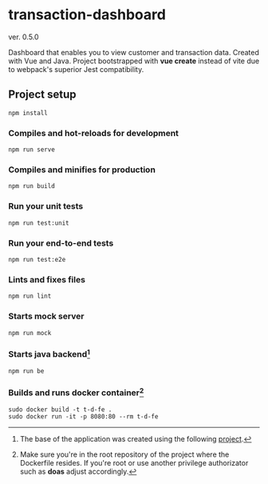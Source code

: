 # transaction-dashboard
ver. 0.5.0

Dashboard that enables you to view customer and transaction data.
Created with Vue and Java.
Project bootstrapped with **vue create** instead of vite due to webpack's superior Jest compatibility.

## Project setup
```
npm install
```

### Compiles and hot-reloads for development
```
npm run serve
```

### Compiles and minifies for production
```
npm run build
```

### Run your unit tests
```
npm run test:unit
```

### Run your end-to-end tests
```
npm run test:e2e
```

### Lints and fixes files
```
npm run lint
```

### Starts mock server
```
npm run mock
```

### Starts java backend[^1]
```
npm run be
```

### Builds and runs docker container[^2]
```
sudo docker build -t t-d-fe .
sudo docker run -it -p 8080:80 --rm t-d-fe
```

[^1]: The base of the application was created using the following [project](https://github.com/auth0-developer-hub/api_spring_java_hello-world/).
[^2]: Make sure you're in the root repository of the project where the Dockerfile resides. 
  If you're root or use another privilege authorizator such as **doas** adjust accordingly.
